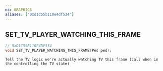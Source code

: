 ```yaml
---
ns: GRAPHICS
aliases: ["0xd1c55b110e4df534"]
---
```

## SET_TV_PLAYER_WATCHING_THIS_FRAME

```c
// 0xD1C55B110E4DF534
void SET_TV_PLAYER_WATCHING_THIS_FRAME(Ped ped);
```

```
Tell the TV logic we're actually watching TV this frame (call when in the controlling the TV state)
```
